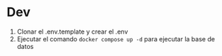# Dev

1. Clonar el .env.template y crear el .env
2. Ejecutar el comando ``` docker compose up -d ``` para ejecutar la base de datos